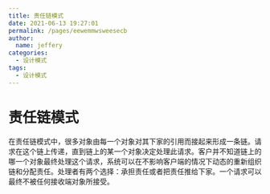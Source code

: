 ```yaml
---
title: 责任链模式
date: 2021-06-13 19:27:01
permalink: /pages/eewemmwsweesecb
author: 
  name: jeffery
categories: 
  - 设计模式
tags: 
  - 设计模式
---
```


# 责任链模式

在责任链模式中，很多对象由每一个对象对其下家的引用而接起来形成一条链。请求在这个链上传递，直到链上的某一个对象决定处理此请求。客户并不知道链上的哪一个对象最终处理这个请求，系统可以在不影响客户端的情况下动态的重新组织链和分配责任。处理者有两个选择：承担责任或者把责任推给下家。一个请求可以最终不被任何接收端对象所接受。
